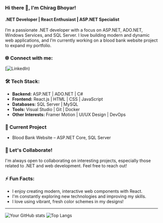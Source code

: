 ### Hi there 👋, I'm Chirag Bhoyar!

#### .NET Developer | React Enthusiast | ASP.NET Specialist

I’m a passionate .NET developer with a focus on ASP.NET, ADO.NET, Windows Services, and SQL Server. I love building modern and dynamic web applications, and I’m currently working on a blood bank website project to expand my portfolio.

### 🌐 Connect with me:

[![LinkedIn](https://www.linkedin.com/in/chirag-bhoyar-725747286/))

### 🛠 Tech Stack:
- **Backend:** ASP.NET | ADO.NET | C#
- **Frontend:** React.js | HTML | CSS | JavaScript
- **Databases:** SQL Server | MySQL
- **Tools:** Visual Studio | Git | Docker
- **Other Interests:** Framer Motion | UI/UX Design | DevOps

### 🚀 Current Project
- Blood Bank Website – ASP.NET Core, SQL Server

### 💬 Let's Collaborate!
I'm always open to collaborating on interesting projects, especially those related to .NET and web development. Feel free to reach out!

### ⚡ Fun Facts:
- I enjoy creating modern, interactive web components with React.
- I'm constantly exploring new technologies and improving my skills.
- I love using vibrant, fresh color schemes in my designs!

---

![Your GitHub stats](https://github-readme-stats.vercel.app/api?username=your-github-username&show_icons=true&theme=radical)
![Top Langs](https://github-readme-stats.vercel.app/api/top-langs/?username=your-github-username&layout=compact&theme=radical)
